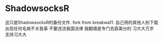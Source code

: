 # ShadowsocksR
这只是ShadowsocksR的备份文件. fork from breakwa11.
自己用的其他人别下载出现任何毛病不关我事
不要违法我国法律
我翻墙是专门去孬美分的
习大大万岁
支持习大大